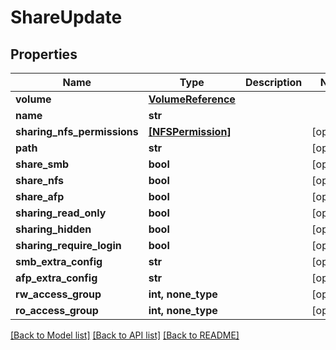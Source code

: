 # ShareUpdate


## Properties

Name | Type | Description | Notes
------------ | ------------- | ------------- | -------------
**volume** | [**VolumeReference**](VolumeReference.md) |  | 
**name** | **str** |  | 
**sharing_nfs_permissions** | [**[NFSPermission]**](NFSPermission.md) |  | [optional] 
**path** | **str** |  | [optional] 
**share_smb** | **bool** |  | [optional] 
**share_nfs** | **bool** |  | [optional] 
**share_afp** | **bool** |  | [optional] 
**sharing_read_only** | **bool** |  | [optional] 
**sharing_hidden** | **bool** |  | [optional] 
**sharing_require_login** | **bool** |  | [optional] 
**smb_extra_config** | **str** |  | [optional] 
**afp_extra_config** | **str** |  | [optional] 
**rw_access_group** | **int, none_type** |  | [optional] 
**ro_access_group** | **int, none_type** |  | [optional] 

[[Back to Model list]](../#documentation-for-models) [[Back to API list]](../#documentation-for-api-endpoints) [[Back to README]](../)


